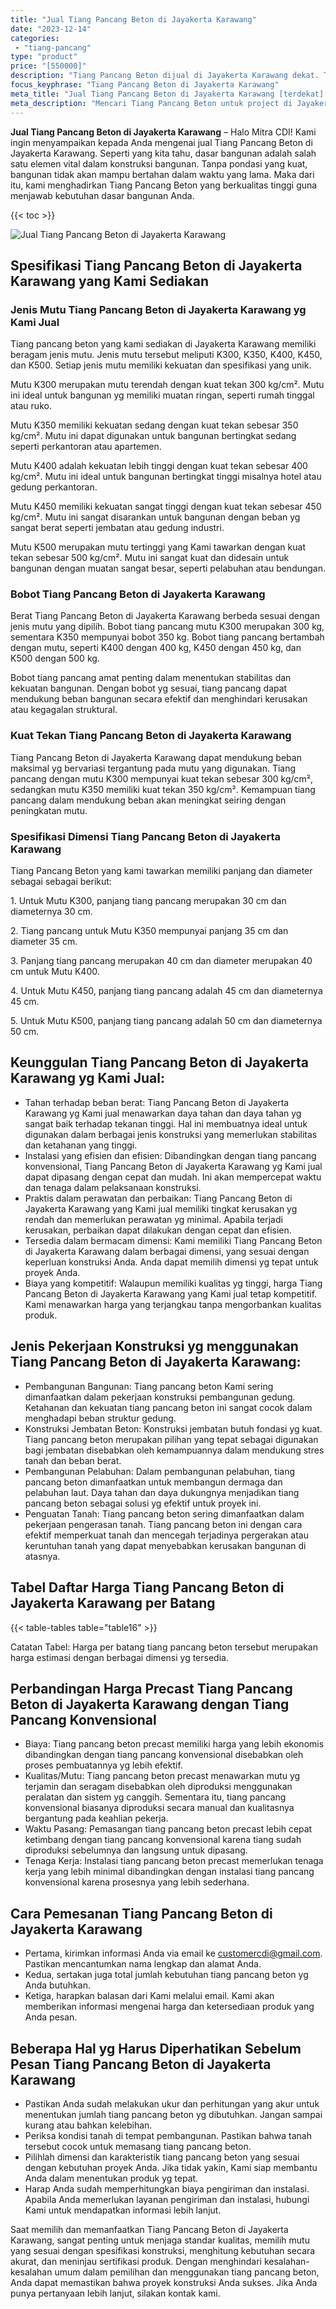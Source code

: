 ```yaml
---
title: "Jual Tiang Pancang Beton di Jayakerta Karawang"
date: "2023-12-14"
categories:
 - "tiang-pancang"
type: "product"
price: "[550000]"
description: "Tiang Pancang Beton dijual di Jayakerta Karawang dekat. Tiang Pancang Beton ini biasanya digunakan dalam proyek konstruksi sebagai struktur penopang yang kokoh dan tahan lama. Silakan kontak kami untuk informasi lebih lanjut."
focus_keyphrase: "Tiang Pancang Beton di Jayakerta Karawang"
meta_title: "Jual Tiang Pancang Beton di Jayakerta Karawang [terdekat] - CDI"
meta_description: "Mencari Tiang Pancang Beton untuk project di Jayakerta Karawang? Kami memiliki Tiang Pancang Beton berkualitas untuk konstruksi. Dapatkan harga terbaik sekarang."
---
```


**Jual Tiang Pancang Beton di Jayakerta Karawang** – Halo Mitra CDI! Kami ingin menyampaikan kepada Anda mengenai jual Tiang Pancang Beton di Jayakerta Karawang. Seperti yang kita tahu, dasar bangunan adalah salah satu elemen vital dalam konstruksi bangunan. Tanpa pondasi yang kuat, bangunan tidak akan mampu bertahan dalam waktu yang lama. Maka dari itu, kami menghadirkan Tiang Pancang Beton yang berkualitas tinggi guna menjawab kebutuhan dasar bangunan Anda.

{{< toc >}}

![Jual Tiang Pancang Beton di Jayakerta Karawang](/images/tiang-pancang/tiang-pancang-12.jpg)

## Spesifikasi Tiang Pancang Beton di Jayakerta Karawang yang Kami Sediakan

### Jenis Mutu Tiang Pancang Beton di Jayakerta Karawang yg Kami Jual

Tiang pancang beton yang kami sediakan di Jayakerta Karawang memiliki beragam jenis mutu. Jenis mutu tersebut meliputi K300, K350, K400, K450, dan K500. Setiap jenis mutu memiliki kekuatan dan spesifikasi yang unik.

Mutu K300 merupakan mutu terendah dengan kuat tekan 300 kg/cm². Mutu ini ideal untuk bangunan yg memiliki muatan ringan, seperti rumah tinggal atau ruko.

Mutu K350 memiliki kekuatan sedang dengan kuat tekan sebesar 350 kg/cm². Mutu ini dapat digunakan untuk bangunan bertingkat sedang seperti perkantoran atau apartemen.

Mutu K400 adalah kekuatan lebih tinggi dengan kuat tekan sebesar 400 kg/cm². Mutu ini ideal untuk bangunan bertingkat tinggi misalnya hotel atau gedung perkantoran.

Mutu K450 memiliki kekuatan sangat tinggi dengan kuat tekan sebesar 450 kg/cm². Mutu ini sangat disarankan untuk bangunan dengan beban yg sangat berat seperti jembatan atau gedung industri.

Mutu K500 merupakan mutu tertinggi yang Kami tawarkan dengan kuat tekan sebesar 500 kg/cm². Mutu ini sangat kuat dan didesain untuk bangunan dengan muatan sangat besar, seperti pelabuhan atau bendungan.

### Bobot Tiang Pancang Beton di Jayakerta Karawang

Berat Tiang Pancang Beton di Jayakerta Karawang berbeda sesuai dengan jenis mutu yang dipilih. Bobot tiang pancang mutu K300 merupakan 300 kg, sementara K350 mempunyai bobot 350 kg. Bobot tiang pancang bertambah dengan mutu, seperti K400 dengan 400 kg, K450 dengan 450 kg, dan K500 dengan 500 kg.

Bobot tiang pancang amat penting dalam menentukan stabilitas dan kekuatan bangunan. Dengan bobot yg sesuai, tiang pancang dapat mendukung beban bangunan secara efektif dan menghindari kerusakan atau kegagalan struktural.

### Kuat Tekan Tiang Pancang Beton di Jayakerta Karawang

Tiang Pancang Beton di Jayakerta Karawang dapat mendukung beban maksimal yg bervariasi tergantung pada mutu yang digunakan. Tiang pancang dengan mutu K300 mempunyai kuat tekan sebesar 300 kg/cm², sedangkan mutu K350 memiliki kuat tekan 350 kg/cm². Kemampuan tiang pancang dalam mendukung beban akan meningkat seiring dengan peningkatan mutu.

### Spesifikasi Dimensi Tiang Pancang Beton di Jayakerta Karawang

Tiang Pancang Beton yang kami tawarkan memiliki panjang dan diameter sebagai sebagai berikut:

1\. Untuk Mutu K300, panjang tiang pancang merupakan 30 cm dan diameternya 30 cm.

2\. Tiang pancang untuk Mutu K350 mempunyai panjang 35 cm dan diameter 35 cm.

3\. Panjang tiang pancang merupakan 40 cm dan diameter merupakan 40 cm untuk Mutu K400.

4\. Untuk Mutu K450, panjang tiang pancang adalah 45 cm dan diameternya 45 cm.

5\. Untuk Mutu K500, panjang tiang pancang adalah 50 cm dan diameternya 50 cm.

## Keunggulan Tiang Pancang Beton di Jayakerta Karawang yg Kami Jual:

*   Tahan terhadap beban berat: Tiang Pancang Beton di Jayakerta Karawang yg Kami jual menawarkan daya tahan dan daya tahan yg sangat baik terhadap tekanan tinggi. Hal ini membuatnya ideal untuk digunakan dalam berbagai jenis konstruksi yang memerlukan stabilitas dan ketahanan yang tinggi.
*   Instalasi yang efisien dan efisien: Dibandingkan dengan tiang pancang konvensional, Tiang Pancang Beton di Jayakerta Karawang yg Kami jual dapat dipasang dengan cepat dan mudah. Ini akan mempercepat waktu dan tenaga dalam pelaksanaan konstruksi.
*   Praktis dalam perawatan dan perbaikan: Tiang Pancang Beton di Jayakerta Karawang yang Kami jual memiliki tingkat kerusakan yg rendah dan memerlukan perawatan yg minimal. Apabila terjadi kerusakan, perbaikan dapat dilakukan dengan cepat dan efisien.
*   Tersedia dalam bermacam dimensi: Kami memiliki Tiang Pancang Beton di Jayakerta Karawang dalam berbagai dimensi, yang sesuai dengan keperluan konstruksi Anda. Anda dapat memilih dimensi yg tepat untuk proyek Anda.
*   Biaya yang kompetitif: Walaupun memiliki kualitas yg tinggi, harga Tiang Pancang Beton di Jayakerta Karawang yang Kami jual tetap kompetitif. Kami menawarkan harga yang terjangkau tanpa mengorbankan kualitas produk.

## Jenis Pekerjaan Konstruksi yg menggunakan Tiang Pancang Beton di Jayakerta Karawang:

*   Pembangunan Bangunan: Tiang pancang beton Kami sering dimanfaatkan dalam pekerjaan konstruksi pembangunan gedung. Ketahanan dan kekuatan tiang pancang beton ini sangat cocok dalam menghadapi beban struktur gedung.
*   Konstruksi Jembatan Beton: Konstruksi jembatan butuh fondasi yg kuat. Tiang pancang beton merupakan pilihan yang tepat sebagai digunakan bagi jembatan disebabkan oleh kemampuannya dalam mendukung stres tanah dan beban berat.
*   Pembangunan Pelabuhan: Dalam pembangunan pelabuhan, tiang pancang beton dimanfaatkan untuk membangun dermaga dan pelabuhan laut. Daya tahan dan daya dukungnya menjadikan tiang pancang beton sebagai solusi yg efektif untuk proyek ini.
*   Penguatan Tanah: Tiang pancang beton sering dimanfaatkan dalam pekerjaan pengerasan tanah. Tiang pancang beton ini dengan cara efektif memperkuat tanah dan mencegah terjadinya pergerakan atau keruntuhan tanah yang dapat menyebabkan kerusakan bangunan di atasnya.

## Tabel Daftar Harga Tiang Pancang Beton di Jayakerta Karawang per Batang

{{< table-tables table="table16" >}}

Catatan Tabel: Harga per batang tiang pancang beton tersebut merupakan harga estimasi dengan berbagai dimensi yg tersedia.

## Perbandingan Harga Precast Tiang Pancang Beton di Jayakerta Karawang dengan Tiang Pancang Konvensional

*   Biaya: Tiang pancang beton precast memiliki harga yang lebih ekonomis dibandingkan dengan tiang pancang konvensional disebabkan oleh proses pembuatannya yg lebih efektif.
*   Kualitas/Mutu: Tiang pancang beton precast menawarkan mutu yg terjamin dan seragam disebabkan oleh diproduksi menggunakan peralatan dan sistem yg canggih. Sementara itu, tiang pancang konvensional biasanya diproduksi secara manual dan kualitasnya bergantung pada keahlian pekerja.
*   Waktu Pasang: Pemasangan tiang pancang beton precast lebih cepat ketimbang dengan tiang pancang konvensional karena tiang sudah diproduksi sebelumnya dan langsung untuk dipasang.
*   Tenaga Kerja: Instalasi tiang pancang beton precast memerlukan tenaga kerja yang lebih minimal dibandingkan dengan instalasi tiang pancang konvensional karena prosesnya yang lebih sederhana.

## Cara Pemesanan Tiang Pancang Beton di Jayakerta Karawang

*   Pertama, kirimkan informasi Anda via email ke customercdi@gmail.com. Pastikan mencantumkan nama lengkap dan alamat Anda.
*   Kedua, sertakan juga total jumlah kebutuhan tiang pancang beton yg Anda butuhkan.
*   Ketiga, harapkan balasan dari Kami melalui email. Kami akan memberikan informasi mengenai harga dan ketersediaan produk yang Anda pesan.

## Beberapa Hal yg Harus Diperhatikan Sebelum Pesan Tiang Pancang Beton di Jayakerta Karawang

*   Pastikan Anda sudah melakukan ukur dan perhitungan yang akur untuk menentukan jumlah tiang pancang beton yg dibutuhkan. Jangan sampai kurang atau bahkan kelebihan.
*   Periksa kondisi tanah di tempat pembangunan. Pastikan bahwa tanah tersebut cocok untuk memasang tiang pancang beton.
*   Pilihlah dimensi dan karakteristik tiang pancang beton yang sesuai dengan kebutuhan proyek Anda. Jika tidak yakin, Kami siap membantu Anda dalam menentukan produk yg tepat.
*   Harap Anda sudah memperhitungkan biaya pengiriman dan instalasi. Apabila Anda memerlukan layanan pengiriman dan instalasi, hubungi Kami untuk mendapatkan informasi lebih lanjut.

Saat memilih dan memanfaatkan Tiang Pancang Beton di Jayakerta Karawang, sangat penting untuk menjaga standar kualitas, memilih mutu yang sesuai dengan spesifikasi konstruksi, menghitung kebutuhan secara akurat, dan meninjau sertifikasi produk. Dengan menghindari kesalahan-kesalahan umum dalam pemilihan dan menggunakan tiang pancang beton, Anda dapat memastikan bahwa proyek konstruksi Anda sukses. Jika Anda punya pertanyaan lebih lanjut, silakan kontak kami.